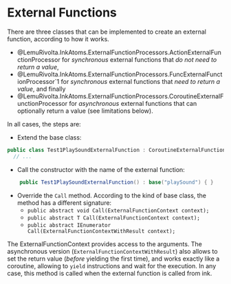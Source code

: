 ﻿# External Functions

There are three classes that can be implemented to create an external function, according to how it works.

- @LemuRivolta.InkAtoms.ExternalFunctionProcessors.ActionExternalFunctionProcessor for *synchronous* external functions that *do not need to return a value*,
- @LemuRivolta.InkAtoms.ExternalFunctionProcessors.FuncExternalFunctionProcessor`1 for *synchronous* external functions that *need to return a value*, and finally
- @LemuRivolta.InkAtoms.ExternalFunctionProcessors.CoroutineExternalFunctionProcessor for *asynchronous* external functions that can optionally return a value (see limitations below).

In all cases, the steps are:

- Extend the base class:

```csharp
public class Test1PlaySoundExternalFunction : CoroutineExternalFunction {
  // ...
```

- Call the constructor with the name of the external function:

```csharp
    public Test1PlaySoundExternalFunction() : base("playSound") { }
```

- Override the `Call` method. According to the kind of base class, the method has a different signature:
    - `public abstract void Call(ExternalFunctionContext context);`
    - `public abstract T Call(ExternalFunctionContext context);`
    - `public abstract IEnumerator Call(ExternalFunctionContextWithResult context);`

The ExternalFunctionContext provides access to the arguments. The asynchronous version (`ExternalFunctionContextWithResult`) also allows to set the return value (*before* yielding the first time), and works exactly like a coroutine, allowing to `yield` instructions and wait for the execution. In any case, this method is called when the external function is called from ink.
